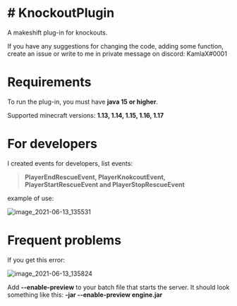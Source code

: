 # # KnockoutPlugin
A makeshift plug-in for knockouts.

If you have any suggestions for changing the code, adding some function, create an issue or write to me in private message on discord: KamlaX#0001

# Requirements
To run the plug-in, you must have **java 15 or higher**. 

Supported minecraft versions: **1.13, 1.14, 1.15, 1.16, 1.17**
# For developers
I created events for developers, list events:

> **PlayerEndRescueEvent, PlayerKnokcoutEvent, PlayerStartRescueEvent and PlayerStopRescueEvent**

example of use:

![image_2021-06-13_135531](https://user-images.githubusercontent.com/40739398/121806143-0303de80-cc4f-11eb-84c9-e02164a3a665.png)

# Frequent problems
If you get this error:

![image_2021-06-13_135824](https://user-images.githubusercontent.com/40739398/121806252-6a219300-cc4f-11eb-8ce1-adbdfdc35ee8.png)

Add **--enable-preview** to your batch file that starts the server. 
It should look something like this: **-jar --enable-preview engine.jar**
